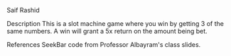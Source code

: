 Saif Rashid

Description
This is a slot machine game where you win by getting 3 of the same numbers.
A win will grant a 5x return on the amount being bet.

References
SeekBar code from Professor Albayram's class slides.
